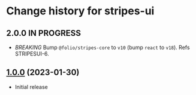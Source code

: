 # Change history for stripes-ui

## 2.0.0 IN PROGRESS

* *BREAKING* Bump `@folio/stripes-core` to `v10` (bump `react` to `v18`). Refs STRIPESUI-6.

## [1.0.0](https://github.com/folio-org/stripes-ui/tree/v1.0.0) (2023-01-30)

* Initial release
